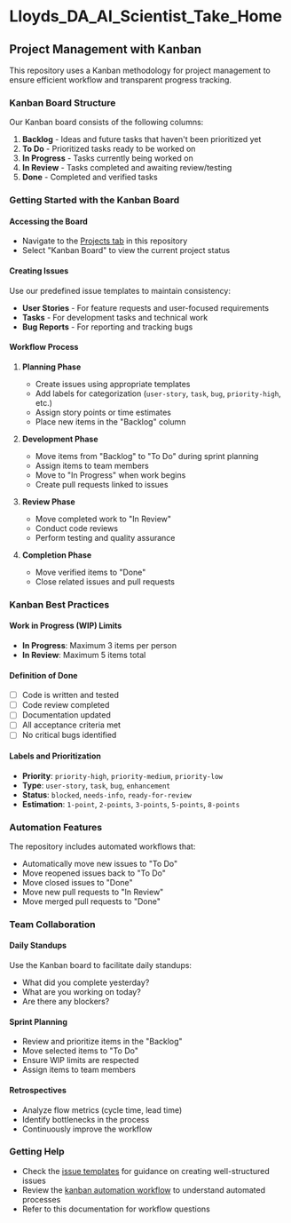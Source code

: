 # Lloyds_DA_AI_Scientist_Take_Home

## Project Management with Kanban

This repository uses a Kanban methodology for project management to ensure efficient workflow and transparent progress tracking.

### Kanban Board Structure

Our Kanban board consists of the following columns:

1. **Backlog** - Ideas and future tasks that haven't been prioritized yet
2. **To Do** - Prioritized tasks ready to be worked on
3. **In Progress** - Tasks currently being worked on
4. **In Review** - Tasks completed and awaiting review/testing
5. **Done** - Completed and verified tasks

### Getting Started with the Kanban Board

#### Accessing the Board
- Navigate to the [Projects tab](https://github.com/drOluOla/Lloyds_DA_AI_Scientist_Take_Home/projects) in this repository
- Select "Kanban Board" to view the current project status

#### Creating Issues
Use our predefined issue templates to maintain consistency:

- **User Stories** - For feature requests and user-focused requirements
- **Tasks** - For development tasks and technical work
- **Bug Reports** - For reporting and tracking bugs

#### Workflow Process

1. **Planning Phase**
   - Create issues using appropriate templates
   - Add labels for categorization (`user-story`, `task`, `bug`, `priority-high`, etc.)
   - Assign story points or time estimates
   - Place new items in the "Backlog" column

2. **Development Phase**
   - Move items from "Backlog" to "To Do" during sprint planning
   - Assign items to team members
   - Move to "In Progress" when work begins
   - Create pull requests linked to issues

3. **Review Phase**
   - Move completed work to "In Review"
   - Conduct code reviews
   - Perform testing and quality assurance

4. **Completion Phase**
   - Move verified items to "Done"
   - Close related issues and pull requests

### Kanban Best Practices

#### Work in Progress (WIP) Limits
- **In Progress**: Maximum 3 items per person
- **In Review**: Maximum 5 items total

#### Definition of Done
- [ ] Code is written and tested
- [ ] Code review completed
- [ ] Documentation updated
- [ ] All acceptance criteria met
- [ ] No critical bugs identified

#### Labels and Prioritization
- **Priority**: `priority-high`, `priority-medium`, `priority-low`
- **Type**: `user-story`, `task`, `bug`, `enhancement`
- **Status**: `blocked`, `needs-info`, `ready-for-review`
- **Estimation**: `1-point`, `2-points`, `3-points`, `5-points`, `8-points`

### Automation Features

The repository includes automated workflows that:
- Automatically move new issues to "To Do"
- Move reopened issues back to "To Do"
- Move closed issues to "Done"
- Move new pull requests to "In Review"
- Move merged pull requests to "Done"

### Team Collaboration

#### Daily Standups
Use the Kanban board to facilitate daily standups:
- What did you complete yesterday?
- What are you working on today?
- Are there any blockers?

#### Sprint Planning
- Review and prioritize items in the "Backlog"
- Move selected items to "To Do"
- Ensure WIP limits are respected
- Assign items to team members

#### Retrospectives
- Analyze flow metrics (cycle time, lead time)
- Identify bottlenecks in the process
- Continuously improve the workflow

### Getting Help

- Check the [issue templates](.github/ISSUE_TEMPLATE/) for guidance on creating well-structured issues
- Review the [kanban automation workflow](.github/workflows/kanban-automation.yml) to understand automated processes
- Refer to this documentation for workflow questions